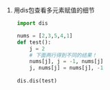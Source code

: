 1. 用dis包查看多元素赋值的细节
   ```python
    import dis

    nums = [2,3,5,4,1]
    def test():
        j = 2
        # 下面两行得到不同的结果！
        nums[j], j = -1, nums[j]
        j, nums[j] = nums[j], -1
    
    dis.dis(test)
   ```